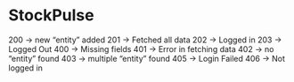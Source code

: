 # StockPulse
200 -> new “entity” added 
201 -> Fetched all data 
202 -> Logged in 
203 -> Logged Out 
400 -> Missing fields 
401 -> Error in fetching data 
402 -> no “entity” found 
403 -> multiple “entity” found 
405 -> Login Failed 
406 -> Not logged in
